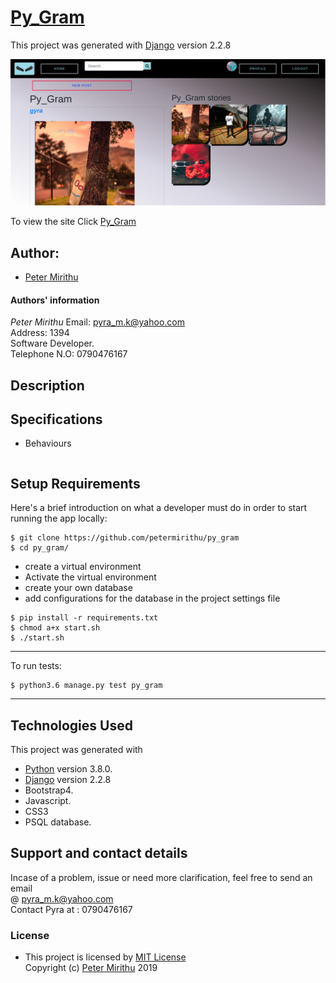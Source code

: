 # [Py_Gram]()

This project was generated with [Django](https://www.djangoproject.com) version 2.2.8 <br>

![picture](pygram.png)

To view the site Click [Py_Gram]()

## Author: 
  * [Peter Mirithu](https://github.com/petermirithu/py_gram)

#### Authors' information
*Peter Mirithu*
    Email: pyra_m.k@yahoo.com <br>
    Address: 1394 <br>
    Software Developer.<br>
    Telephone N.O: 0790476167          
## Description
  

## Specifications
  * Behaviours
  ```
  
  ```

## Setup Requirements
  Here's a brief introduction on what a developer must do in order to start running the app locally:

  ```
  $ git clone https://github.com/petermirithu/py_gram
  $ cd py_gram/
  ```
  * create a virtual environment
  * Activate the virtual environment
  * create your own database
  * add configurations for the database in the project settings file
  
  ```
  $ pip install -r requirements.txt
  $ chmod a+x start.sh
  $ ./start.sh
  ```
  <hr>
  To run tests:

  ```
  $ python3.6 manage.py test py_gram
  ```
  <hr>
     
## Technologies Used
  This project was generated with
  * [Python](https://www.python.org/) version 3.8.0. 
  * [Django](https://www.djangoproject.com/) version 2.2.8
  * Bootstrap4.
  * Javascript.
  * CSS3
  * PSQL database.  

 ## Support and contact details
  Incase of a problem, issue or need more clarification, feel free to send an email<br> @ pyra_m.k@yahoo.com<br>
  Contact Pyra at : 0790476167

 ### License
* This project is licensed by [MIT License](LICENSE.txt)<br>
  Copyright (c) [Peter Mirithu](https://github.com/petermirithu/py_gram) 2019<br>
  
  



